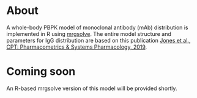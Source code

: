 # About
A whole-body PBPK model of monoclonal antibody (mAb) distribution is implemented in R using [mrgsolve](https://github.com/metrumresearchgroup/mrgsolve).
The entire model structure and parameters for IgG distribution are based on this publication [Jones et al., CPT: Pharmacometrics & Systems Pharmacology, 2019](https://doi.org/10.1002/psp4.12461).

# Coming soon
An R-based mrgsolve version of this model will be provided shortly.
